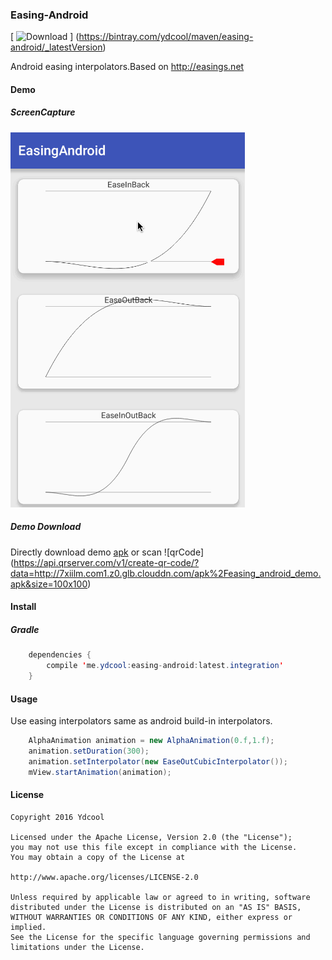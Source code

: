 ### Easing-Android

[ ![Download](https://api.bintray.com/packages/ydcool/maven/easing-android/images/download.svg) ]
(https://bintray.com/ydcool/maven/easing-android/_latestVersion)

Android easing interpolators.Based on http://easings.net

#### Demo

##### ScreenCapture

![Demo](art/demo.gif)

##### Demo Download

Directly download demo [apk](http://7xiilm.com1.z0.glb.clouddn.com/apk%2Feasing_android_demo.apk)  or scan ![qrCode]
(https://api.qrserver.com/v1/create-qr-code/?data=http://7xiilm.com1.z0.glb.clouddn.com/apk%2Feasing_android_demo.apk&size=100x100)

#### Install

##### Gradle

```java 
    dependencies {
        compile 'me.ydcool:easing-android:latest.integration'
    }
```

#### Usage

Use easing interpolators same as android build-in interpolators.

```java 
    AlphaAnimation animation = new AlphaAnimation(0.f,1.f);
    animation.setDuration(300);
    animation.setInterpolator(new EaseOutCubicInterpolator());
    mView.startAnimation(animation);
```

#### License
 
    Copyright 2016 Ydcool
    
    Licensed under the Apache License, Version 2.0 (the "License");
    you may not use this file except in compliance with the License.
    You may obtain a copy of the License at
  
    http://www.apache.org/licenses/LICENSE-2.0
    
    Unless required by applicable law or agreed to in writing, software
    distributed under the License is distributed on an "AS IS" BASIS,
    WITHOUT WARRANTIES OR CONDITIONS OF ANY KIND, either express or implied.
    See the License for the specific language governing permissions and
    limitations under the License.
    
